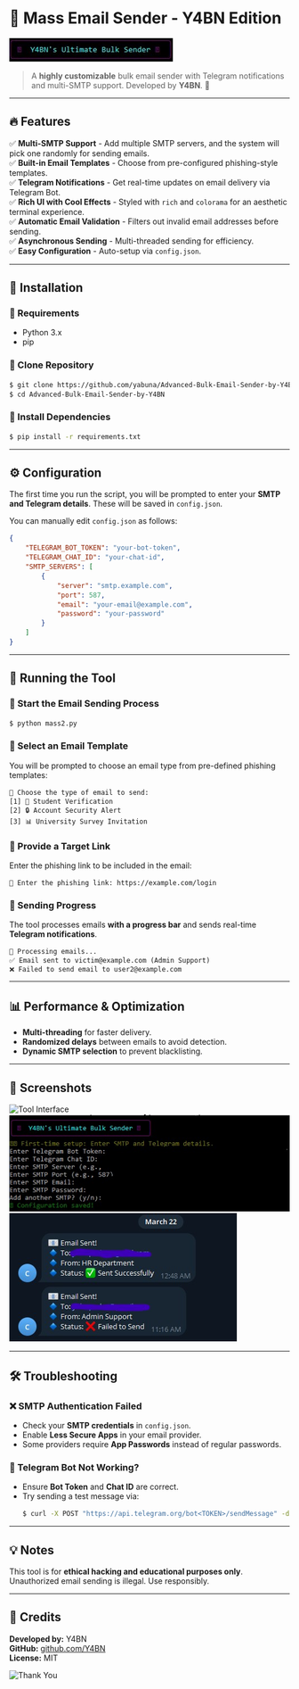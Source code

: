 # 📧 Mass Email Sender - Y4BN Edition

![Mass Email Sender](Images/logo.jpg)

> A **highly customizable** bulk email sender with Telegram notifications and multi-SMTP support. Developed by **Y4BN**. 🚀

---

## 🔥 Features

✅ **Multi-SMTP Support** - Add multiple SMTP servers, and the system will pick one randomly for sending emails.  
✅ **Built-in Email Templates** - Choose from pre-configured phishing-style templates.  
✅ **Telegram Notifications** - Get real-time updates on email delivery via Telegram Bot.  
✅ **Rich UI with Cool Effects** - Styled with `rich` and `colorama` for an aesthetic terminal experience.  
✅ **Automatic Email Validation** - Filters out invalid email addresses before sending.  
✅ **Asynchronous Sending** - Multi-threaded sending for efficiency.  
✅ **Easy Configuration** - Auto-setup via `config.json`.

---

## 📌 Installation

### 🔹 Requirements
- Python 3.x
- pip

### 🔹 Clone Repository
```bash
$ git clone https://github.com/yabuna/Advanced-Bulk-Email-Sender-by-Y4BN
$ cd Advanced-Bulk-Email-Sender-by-Y4BN
```

### 🔹 Install Dependencies
```bash
$ pip install -r requirements.txt
```

---

## ⚙️ Configuration

The first time you run the script, you will be prompted to enter your **SMTP and Telegram details**. These will be saved in `config.json`.

You can manually edit `config.json` as follows:
```json
{
    "TELEGRAM_BOT_TOKEN": "your-bot-token",
    "TELEGRAM_CHAT_ID": "your-chat-id",
    "SMTP_SERVERS": [
        {
            "server": "smtp.example.com",
            "port": 587,
            "email": "your-email@example.com",
            "password": "your-password"
        }
    ]
}
```

---

## 🚀 Running the Tool

### 🔹 Start the Email Sending Process
```bash
$ python mass2.py
```

### 🔹 Select an Email Template
You will be prompted to choose an email type from pre-defined phishing templates:
```
📜 Choose the type of email to send:
[1] 🔵 Student Verification
[2] 🔒 Account Security Alert
[3] 📊 University Survey Invitation
```

### 🔹 Provide a Target Link
Enter the phishing link to be included in the email:
```
🔗 Enter the phishing link: https://example.com/login
```

### 🔹 Sending Progress
The tool processes emails **with a progress bar** and sends real-time **Telegram notifications**.
```
📩 Processing emails...
✅ Email sent to victim@example.com (Admin Support)
❌ Failed to send email to user2@example.com
```

---

## 📊 Performance & Optimization
- **Multi-threading** for faster delivery.
- **Randomized delays** between emails to avoid detection.
- **Dynamic SMTP selection** to prevent blacklisting.

---

## 🎨 Screenshots

![Tool Interface](Images/panel.jpg)
![Tool Login](Images/login.jpg)
![Tool Output](Images/output.jpg)

---

## 🛠️ Troubleshooting

### ❌ SMTP Authentication Failed
- Check your **SMTP credentials** in `config.json`.
- Enable **Less Secure Apps** in your email provider.
- Some providers require **App Passwords** instead of regular passwords.

### 📵 Telegram Bot Not Working?
- Ensure **Bot Token** and **Chat ID** are correct.
- Try sending a test message via:  
  ```bash
  $ curl -X POST "https://api.telegram.org/bot<TOKEN>/sendMessage" -d "chat_id=<CHAT_ID>&text=Hello"
  ```

---

## 💡 Notes
This tool is for **ethical hacking and educational purposes only**. Unauthorized email sending is illegal. Use responsibly.  

---

## 💙 Credits
**Developed by:** Y4BN  
**GitHub:** [github.com/Y4BN](https://github.com/yabuna)  
**License:** MIT  

![Thank You](https://via.placeholder.com/600x200?text=Thank+You+for+Using+Mass+Email+Sender!)

